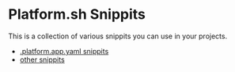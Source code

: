 # Platform.sh Snippits

This is a collection of various snippits you can use in your projects.

* [.platform.app.yaml snippits](https://github.com/xtfer/platformsh-third-party-resources/blob/master/snippits/platform-app-yaml.md)
* [other snippits](https://github.com/xtfer/platformsh-third-party-resources/blob/master/snippits/misc.md)
